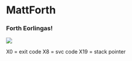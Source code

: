 # MattForth

### Forth Eorlingas!

![](https://substackcdn.com/image/fetch/f_auto,q_auto:good,fl_progressive:steep/https://substack-post-media.s3.amazonaws.com/public/images/b5c49411-f136-4996-8226-b6906204fcd8_1140x641.jpeg)

X0 = exit code
X8 = svc code
X19 = stack pointer
